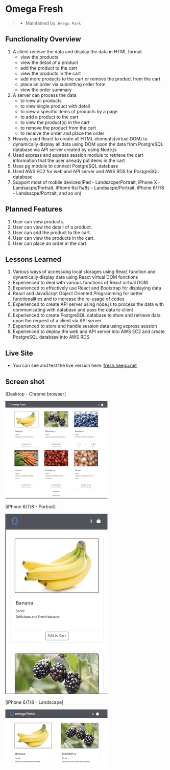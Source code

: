 # Omega Fresh

> - Maintained by: `Heegu Park`


## Functionality Overview
1. A client receive the data and display the data in HTML format
    - view the products
    - view the detail of a product
    - add the product to the cart
    - view the products in the cart
    - add more products to the cart or remove the product from the cart
    - place an order via submitting order form
    - view the order summary
2. A server can process the data 
    - to view all products
    - to view single product with detail
    - to view a specific items of products by a page
    - to add a product to the cart
    - to view the product(s) in the cart
    - to remove the product from the cart
    - to receive the order and place the order
3. Heavily used React to create all HTML elements(virtual DOM) to dynamically display all data using DOM upon the data from PostgreSQL database via API server created by using Node.js
4. Used express and express session module to retrieve the cart information that the user already put items in the cart
5. Uses pg module to connect PostgreSQL database
6. Used AWS EC2 for web and API server and AWS RDS for PostgreSQL database
7. Support most of mobile devices(iPad - Landsacpe/Portrait, iPhone X - Landsacpe/Portrait, iPhone 6s/7s/8s - Landsacpe/Portrait, iPhone 6/7/8 - Landsacpe/Portrait, and so on)

## Planned Features
1. User can view products.
2. User can view the detail of a product.
3. User can add the product to the cart.
4. User can view the products in the cart.
5. User can place an order in the cart.

## Lessons Learned
1. Various ways of accessubg local storages using React function and dynamically display data using React virtual DOM functions
2. Experienced to deal with various functions of React virtual DOM
3. Experienced to effectively use React and Bootstrap for displaying data
4. React and JavaScript Object Oriented Programming for better functionalities and to increase the re-usage of codes
5. Experienced to create API server using node.js to process the data with communicating with database and pass the data to client
6. Experienced to create PostgreSQL database to store and retrieve data upon the request of a client via API server
7. Experienced to store and handle session data using express session
8. Experienced to deploy the web and API server into AWS EC2 and create PostgreSQL database into AWS RDS

## Live Site
* You can see and test the live version here: <a href="https://fresh.heegu.net" target="blank">fresh.heegu.net</a>

## Screen shot
[Desktop - Chrome browser]

![Omega Fresh](https://github.com/heegupark/omega-fresh/blob/master/fresh-ss-001.gif)

[iPhone 6/7/8 - Portrait]

![Omega Fresh](https://github.com/heegupark/omega-fresh/blob/master/fresh-ss-002.gif)

[iPhone 6/7/8 - Landscape]

![Omega Fresh](https://github.com/heegupark/omega-fresh/blob/master/fresh-ss-003.gif)
